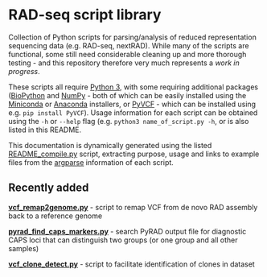 # RAD-seq script library
Collection of Python scripts for parsing/analysis of reduced representation sequencing data (e.g. RAD-seq, nextRAD). While many of the scripts are functional, some still need considerable cleaning up and more thorough testing - and this repository therefore very much represents a *work in progress*.

These scripts all require [Python 3](https://www.python.org/download/releases/3.0/), with some requiring additional packages ([BioPython](https://github.com/biopython/biopython.github.io/) and [NumPy](http://www.numpy.org/) - both of which can be easily installed using the [Miniconda](http://conda.pydata.org/miniconda.html) or [Anaconda](https://www.continuum.io/downloads) installers, or [PyVCF](https://github.com/jamescasbon/PyVCF) - which can be installed using e.g. `pip install PyVCF`). Usage information for each script can be obtained using the `-h` or `--help` flag (e.g. `python3 name_of_script.py -h`, or is also listed in this README.

This documentation is dynamically generated using the listed [README_compile.py](README_compile.py) script, extracting purpose, usage and links to example files from the [argparse](https://docs.python.org/3/library/argparse.html) information of each script.

## Recently added
**[vcf_remap2genome.py](https://github.com/pimbongaerts/radseq/blob/master/vcf_remap2genome.py)** - script to remap VCF from de novo RAD assembly back to a reference genome

**[pyrad_find_caps_markers.py](https://github.com/pimbongaerts/radseq/blob/master/pyrad_find_caps_markers.py)** - search PyRAD output file for diagnostic CAPS loci that can distinguish two groups (or one group and all other samples)

**[vcf_clone_detect.py](https://github.com/pimbongaerts/radseq/blob/master/vcf_clone_detect.py)** - script to facilitate identification of clones in dataset

